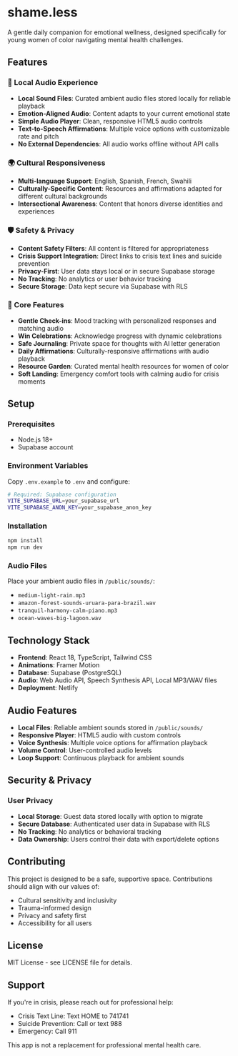 # shame.less

A gentle daily companion for emotional wellness, designed specifically for young women of color navigating mental health challenges.

## Features

### 🎵 Local Audio Experience
- **Local Sound Files**: Curated ambient audio files stored locally for reliable playback
- **Emotion-Aligned Audio**: Content adapts to your current emotional state
- **Simple Audio Player**: Clean, responsive HTML5 audio controls
- **Text-to-Speech Affirmations**: Multiple voice options with customizable rate and pitch
- **No External Dependencies**: All audio works offline without API calls

### 🌍 Cultural Responsiveness
- **Multi-language Support**: English, Spanish, French, Swahili
- **Culturally-Specific Content**: Resources and affirmations adapted for different cultural backgrounds
- **Intersectional Awareness**: Content that honors diverse identities and experiences

### 🛡️ Safety & Privacy
- **Content Safety Filters**: All content is filtered for appropriateness
- **Crisis Support Integration**: Direct links to crisis text lines and suicide prevention
- **Privacy-First**: User data stays local or in secure Supabase storage
- **No Tracking**: No analytics or user behavior tracking
- **Secure Storage**: Data kept secure via Supabase with RLS

### 📱 Core Features
- **Gentle Check-ins**: Mood tracking with personalized responses and matching audio
- **Win Celebrations**: Acknowledge progress with dynamic celebrations
- **Safe Journaling**: Private space for thoughts with AI letter generation
- **Daily Affirmations**: Culturally-responsive affirmations with audio playback
- **Resource Garden**: Curated mental health resources for women of color
- **Soft Landing**: Emergency comfort tools with calming audio for crisis moments

## Setup

### Prerequisites
- Node.js 18+
- Supabase account

### Environment Variables
Copy `.env.example` to `.env` and configure:

```bash
# Required: Supabase configuration
VITE_SUPABASE_URL=your_supabase_url
VITE_SUPABASE_ANON_KEY=your_supabase_anon_key
```

### Installation
```bash
npm install
npm run dev
```

### Audio Files
Place your ambient audio files in `/public/sounds/`:
- `medium-light-rain.mp3`
- `amazon-forest-sounds-uruara-para-brazil.wav`
- `tranquil-harmony-calm-piano.mp3`
- `ocean-waves-big-lagoon.wav`

## Technology Stack

- **Frontend**: React 18, TypeScript, Tailwind CSS
- **Animations**: Framer Motion
- **Database**: Supabase (PostgreSQL)
- **Audio**: Web Audio API, Speech Synthesis API, Local MP3/WAV files
- **Deployment**: Netlify

## Audio Features
- **Local Files**: Reliable ambient sounds stored in `/public/sounds/`
- **Responsive Player**: HTML5 audio with custom controls
- **Voice Synthesis**: Multiple voice options for affirmation playback
- **Volume Control**: User-controlled audio levels
- **Loop Support**: Continuous playback for ambient sounds

## Security & Privacy

### User Privacy
- **Local Storage**: Guest data stored locally with option to migrate
- **Secure Database**: Authenticated user data in Supabase with RLS
- **No Tracking**: No analytics or behavioral tracking
- **Data Ownership**: Users control their data with export/delete options

## Contributing

This project is designed to be a safe, supportive space. Contributions should align with our values of:
- Cultural sensitivity and inclusivity
- Trauma-informed design
- Privacy and safety first
- Accessibility for all users

## License

MIT License - see LICENSE file for details.

## Support

If you're in crisis, please reach out for professional help:
- Crisis Text Line: Text HOME to 741741
- Suicide Prevention: Call or text 988
- Emergency: Call 911

This app is not a replacement for professional mental health care.